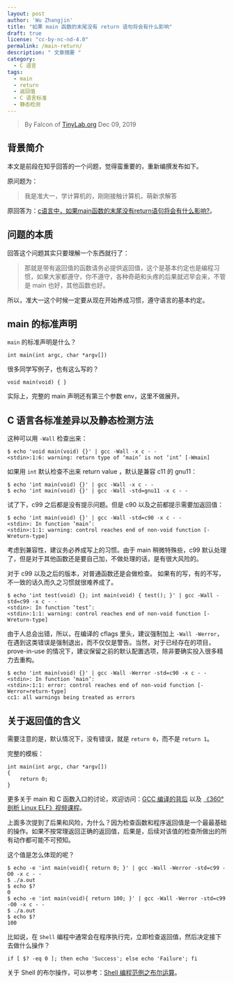 ```yaml
---
layout: post
author: 'Wu Zhangjin'
title: "如果 main 函数的末尾没有 return 语句将会有什么影响"
draft: true
license: "cc-by-nc-nd-4.0"
permalink: /main-return/
description: " 文章摘要 "
category:
  - C 语言
tags:
  - main
  - return
  - 返回值
  - C 语言标准
  - 静态检测
---
```


> By Falcon of [TinyLab.org][1]
> Dec 09, 2019

## 背景简介

本文是前段在知乎回答的一个问题，觉得蛮重要的，重新编撰发布如下。

原问题为：

> 我是准大一，学计算机的，刚刚接触计算机，萌新求解答

原回答为：[c语言中，如果main函数的末尾没有return语句将会有什么影响?](https://www.zhihu.com/question/338814178/answer/785578903)。

## 问题的本质

回答这个问题其实只要理解一个东西就行了：

> 那就是带有返回值的函数请务必提供返回值，这个是基本约定也是编程习惯，如果大家都遵守，你不遵守，各种奇葩和头疼的后果就迟早会来，不管是 main 也好，其他函数也好。

所以，准大一这个时候一定要从现在开始养成习惯，遵守语言的基本约定。

## main 的标准声明

`main` 的标准声明是什么？

    int main(int argc, char *argv[])

很多同学写例子，也有这么写的？

    void main(void) { }

实际上，完整的 main 声明还有第三个参数 env，这里不做展开。

## C 语言各标准差异以及静态检测方法

这种可以用 `-Wall` 检查出来：

    $ echo 'void main(void) {}' | gcc -Wall -x c - -
    <stdin>:1:6: warning: return type of ‘main’ is not ‘int’ [-Wmain]

如果用 `int` 默认检查不出来 return value ，默认是兼容 c11 的  gnu11：

    $ echo 'int main(void) {}' | gcc -Wall -x c - -
    $ echo 'int main(void) {}' | gcc -Wall -std=gnu11 -x c - -

试了下，c99 之后都是没有提示问题。但是 c90 以及之前都提示需要加返回值：

    $ echo 'int main(void) {}' | gcc -Wall -std=c90 -x c - -
    <stdin>: In function ‘main’:
    <stdin>:1:1: warning: control reaches end of non-void function [-Wreturn-type]

考虑到兼容性，建议务必养成写上的习惯。由于 main 稍微特殊些，c99 默认处理了，但是对于其他函数还是要自己加，不做处理的话，是有很大风险的。

对于 c99 以及之后的版本，对普通函数还是会做检查。 如果有的写，有的不写，不一致的话久而久之习惯就很难养成了。

    $ echo 'int test(void) {}; int main(void) { test(); }' | gcc -Wall -std=c99 -x c - -
    <stdin>: In function ‘test’:
    <stdin>:1:1: warning: control reaches end of non-void function [-Wreturn-type]

由于人总会出错，所以，在编译的 cflags 里头，建议强制加上 `-Wall -Werror`，在遇到这类错误是强制退出，而不仅仅是警告。当然，对于已经存在的项目，prove-in-use 的情况下，建议保留之前的默认配置选项，除非要确实投入很多精力去重构。

    $ echo 'int main(void) {}' | gcc -Wall -Werror -std=c90 -x c - -
    <stdin>: In function ‘main’:
    <stdin>:1:1: error: control reaches end of non-void function [-Werror=return-type]
    cc1: all warnings being treated as errors

## 关于返回值的含义

需要注意的是，默认情况下，没有错误，就是 `return 0`，而不是 `return 1`。

完整的模板：

    int main(int argc, char *argv[])
    {
        return 0;
    }

更多关于 main 和 C 函数入口的讨论，欢迎访问：[GCC 编译的背后](http://tinylab.org/behind-the-gcc-compiler/) 以及 [《360° 剖析 Linux ELF》视频课程](https://w.url.cn/s/AMcKZ3a)。

上面多次提到了后果和风险，为什么？因为检查函数和程序返回值是一个最最基础的操作。如果不按常理返回正确的返回值，后果是，后续对该值的检查所做出的所有动作都可能不可预知。

这个值是怎么体现的呢？

    $ echo -e 'int main(void){ return 0; }' | gcc -Wall -Werror -std=c99 -O0 -x c - -
    $ ./a.out
    $ echo $?
    0
    $ echo -e 'int main(void){ return 100; }' | gcc -Wall -Werror -std=c99 -O0 -x c - -
    $ ./a.out
    $ echo $?
    100

比如说，在 `Shell` 编程中通常会在程序执行完，立即检查返回值，然后决定接下去做什么操作？

    if [ $? -eq 0 ]; then echo 'Success'; else echo 'Failure'; fi

关于 Shell 的布尔操作，可以参考：[Shell 编程范例之布尔运算](http://tinylab.org/shell-programming-paradigm-of-boolean-operations/)。

[1]: http://tinylab.org

